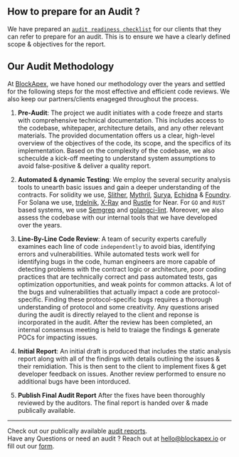 ## How to prepare for an Audit ?
We have prepared an [`audit readiness checklist`](../Audit%20readiness%20checklist/) for our clients that they can refer to prepare for an audit. This is to ensure we have a clearly defined scope & objectives for the report.

## Our Audit Methodology
At [BlockApex](https://blockapex.io), we have honed our methodology over the years and settled for the following steps for the most effective and efficient code reviews. We also keep our partners/clients enageged throughout the process.

1. **Pre-Audit**:
   The project we audit initiates with a code freeze and starts with comprehensive technical documentation. This includes access to the codebase, whitepaper, architecture details, and any other relevant materials. The provided documentation offers us a clear, high-level overview of the objectives of the code, its scope, and the specifics of its implementation. Based on the complexity of the codebase, we also scheculde a kick-off meeting to understand system assumptions to avoid false-positive & deliver a quality report.

2. **Automated & dynamic Testing**:
   We employ the several security analysis tools to unearth basic issues and gain a deeper understanding of the contracts.
   For solidity we use, [Slither](https://github.com/crytic/slither), [Mythril](https://github.com/Consensys/mythril), [Surya](https://github.com/Consensys/surya), [Echidna](https://github.com/crytic/echidna) & [Foundry](https://github.com/foundry-rs/foundry). For Solana we use, [trdelnik](https://github.com/Ackee-Blockchain/trdelnik), [X-Ray](https://www.sec3.dev/x-ray) and [Rustle](https://github.com/blocksecteam/rustle) for Near. For `GO` and `RUST` based systems, we use [Semgrep](https://github.com/trailofbits/semgrep-rules) and [golangci-lint](https://github.com/golangci/golangci-lint).
    Moreover, we also assess the codebase with our internal tools that we have developed over the years.

3. **Line-By-Line Code Review**:
   A team of security experts carefully examines each line of code `independently` to avoid bias, identifying errors and vulnerabilities. While automated tests work well for identifying bugs in the code, human engineers are more capable of detecting problems with the contract logic or architecture, poor coding practices that are technically correct and pass automated tests, gas optimization opportunities, and weak points for common attacks. A lot of the bugs and vulnerabilities that actually impact a code are protocol-specific. Finding these protocol-specific bugs requires a thorough understanding of protocol and some creativity. Any questions arised during the audit is directly relayed to the client and reponse is incorporated in the audit.
   After the review has been completed, an internal consensus meeting is held to traiage the findings & generate POCs for impacting issues.

4. **Initial Report**:
   An initial draft is produced that includes the static analysis report along with all of the findings with details outlining the issues & their remidiation. This is then sent to the client to implement fixes & get developer feedback on issues. Another review performed to ensure no additional bugs have been intorduced.

5. **Publish Final Audit Report**
   After the fixes have been thoroughly reviewed by the auditors. The final report is handed over & made publically available.

<hr />

Check out our publically available [audit reports](https://github.com/BlockApex/Audit-Reports). <br />
Have any Questions or need an audit ? Reach out at hello@blockapex.io or fill out our [form](https://blockapex.io/connect/).